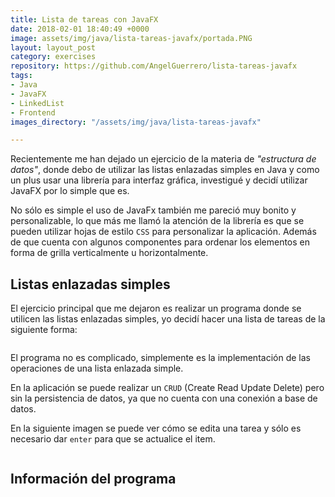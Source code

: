 ```yaml
---
title: Lista de tareas con JavaFX
date: 2018-02-01 18:40:49 +0000
image: assets/img/java/lista-tareas-javafx/portada.PNG
layout: layout_post
category: exercises
repository: https://github.com/AngelGuerrero/lista-tareas-javafx
tags:
- Java
- JavaFX
- LinkedList
- Frontend
images_directory: "/assets/img/java/lista-tareas-javafx"

---
```

Recientemente me han dejado un ejercicio de la materia de _"estructura de datos"_, donde debo de utilizar las listas enlazadas simples en Java y como un plus usar una librería para interfaz gráfica, investigué y decidí utilizar JavaFX por lo simple que es.

No sólo es simple el uso de JavaFx también me pareció muy bonito y personalizable, lo que más me llamó la atención de la librería es que se pueden utilizar hojas de estilo `CSS` para personalizar la aplicación. Además de que cuenta con algunos componentes para ordenar los elementos en forma de grilla verticalmente u horizontalmente.

## Listas enlazadas simples

El ejercicio principal que me dejaron es realizar un programa donde se utilicen las listas enlazadas simples, yo decidí hacer una lista de tareas de la siguiente forma:

<a href="{{ site.baseurl }}{{ page.images_directory }}/aplicacion.PNG">
  <img class="img__responsive" src="{{ site.baseurl }}{{ page.images_directory }}/aplicacion.PNG" alt="" srcset="">
</a>

El programa no es complicado, simplemente es la implementación de las operaciones de una lista enlazada simple.

En la aplicación se puede realizar un `CRUD` (Create Read Update Delete) pero sin la persistencia de datos, ya que no cuenta con una conexión a base de datos.

En la siguiente imagen se puede ver cómo se edita una tarea y sólo es necesario dar `enter` para que se actualice el item.

<a href="{{ site.baseurl }}{{ page.images_directory }}/edicion.PNG">
  <img class="img__responsive" src="{{ site.baseurl }}{{ page.images_directory }}/edicion.PNG" alt="" srcset="">
</a>

## Información del programa

<a href="{{ site.baseurl }}{{ page.images_directory }}/info.PNG">
  <img class="img__responsive" style="max-width: 350px" src="{{ site.baseurl }}{{ page.images_directory }}/info.PNG" alt="" srcset="">
</a>